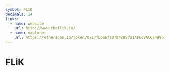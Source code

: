 ```yaml
---
symbol: FLIK
decimals: 14
links:
  - name: website
    url: http://www.theflik.io/
  - name: explorer
    url: https://etherscan.io/token/0x17fD666fa0784885fa1AFEc8AC624d9b7e72B752
---
```


# FLiK
